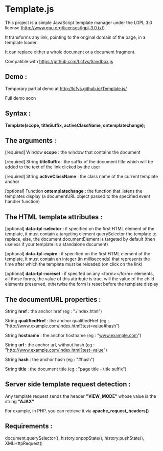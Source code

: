 Template.js
===========


This project is a simple JavaScript template manager under the LGPL 3.0 license (http://www.gnu.org/licenses/lgpl-3.0.txt).

It transforms any link, pointing to the original domain of the page, in a template loader.

It can replace either a whole document or a document fragment.

Compatible with https://github.com/Lcfvs/Sandbox.js


Demo :
------

Temporary partial demo at http://lcfvs.github.io/Template.js/

Full demo soon


Syntax :
--------

<strong>Template(scope, titleSuffix, activeClassName, ontemplatechange);</strong>


The arguments :
---------------

[required] Window <strong>scope</strong> : the window that contains the document<br />

[required] String <strong>titleSuffix</strong> : the suffix of the document title which will be added to the text of the link clicked by the user<br />

[required] String <strong>activeClassName</strong> : the class name of the current template anchor<br />

[optional] Function <strong>ontemplatechange</strong> : the function that listens the templates display (a documentURL object passed to the specified event handler function)<br />


The HTML template attributes :
------------------------------

[optional] <strong>data-tpl-selector</strong> : if specified on the first HTML element of the template, it must contain a targeting element querySelector the template to replace, else, the document.documentElement is targeted by default (then useless if your template is a standalone document)

[optional] <strong>data-tpl-expire</strong> : if specified on the first HTML element of the template, it must contain an integer (in milliseconds) that represents the time after which the template must be reloaded (on click on the link)

[optional] <strong>data-tpl-noreset</strong> : if specifed on any &lt;form&gt;&lt;/form&gt; elements, all these forms, the value of this attribute is true, will the value of the child elements preserved, otherwise the form is reset before the template display


The documentURL properties :
----------------------------

String <strong>href</strong> : the anchor href (eg : "./index.html")

String <strong>qualifiedHref</strong> : the anchor qualifiedHref (eg : "http://www.example.com/index.html?test=value#hash")

String <strong>hostname</strong> : the anchor hostname (eg : "www.example.com")

String <strong>url</strong> : the anchor url, without hash (eg : "http://www.example.com/index.html?test=value")

String <strong>hash</strong> : the anchor hash (eg : "#hash")

String <strong>title</strong> : the document title (eg : "page title - title suffix")


Server side template request detection :
----------------------------------------

Any template request sends the header <strong>"VIEW_MODE"</strong> whose value is the string <strong>"AJAX"</strong>

For example, in PHP, you can retrieve it via <strong>apache_request_headers()</strong>


Requirements :
--------------

document.querySelector(), history.onpopState(), history.pushState(), XMLHttpRequest()
